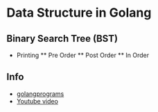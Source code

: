 # Data Structure in Golang

## Binary Search Tree (BST)

* Printing
** Pre Order
** Post Order
** In Order

## Info
* [golangprograms](https://www.golangprograms.com/data-structure-and-algorithms/golang-program-to-implement-binary-tree.html)
* [Youtube video](https://www.youtube.com/watch?v=-oYitelECuQ)
